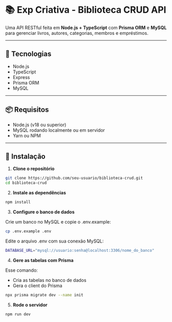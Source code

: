 # 📚 Exp Criativa - Biblioteca CRUD API

Uma API RESTful feita em **Node.js + TypeScript** com **Prisma ORM** e **MySQL** para gerenciar livros, autores, categorias, membros e empréstimos.

---

## 🚀 Tecnologias

- Node.js
- TypeScript
- Express
- Prisma ORM
- MySQL

---

## 📦 Requisitos

- Node.js (v18 ou superior)
- MySQL rodando localmente ou em servidor
- Yarn ou NPM

---

## 🔧 Instalação

1. **Clone o repositório**

```bash
git clone https://github.com/seu-usuario/biblioteca-crud.git
cd biblioteca-crud
```

2. **Instale as dependências**

```bash
npm install
```

3. **Configure o banco de dados**

Crie um banco no MySQL e copie o .env.example:
```bash
cp .env.example .env
```

Edite o arquivo .env com sua conexão MySQL:
```bash
DATABASE_URL="mysql://usuario:senha@localhost:3306/nome_do_banco"
```

4. **Gere as tabelas com Prisma**

Esse comando:
 - Cria as tabelas no banco de dados
 - Gera o client do Prisma

```bash
npx prisma migrate dev --name init
```

5. **Rode o servidor**

```bash
npm run dev
```
